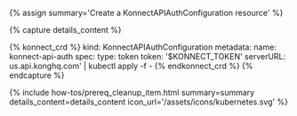 {% assign summary='Create a KonnectAPIAuthConfiguration resource' %}

{% capture details_content %}

{% konnect_crd %}
kind: KonnectAPIAuthConfiguration
metadata:
  name: konnect-api-auth
spec:
  type: token
  token: '$KONNECT_TOKEN'
  serverURL: us.api.konghq.com' | kubectl apply -f -
{% endkonnect_crd %}
{% endcapture %}

{% include how-tos/prereq_cleanup_item.html summary=summary details_content=details_content icon_url='/assets/icons/kubernetes.svg' %}